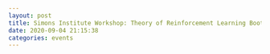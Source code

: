 ```yaml
---
layout: post
title: Simons Institute Workshop: Theory of Reinforcement Learning Boot Camp
date: 2020-09-04 21:15:38
categories: events
---
```

